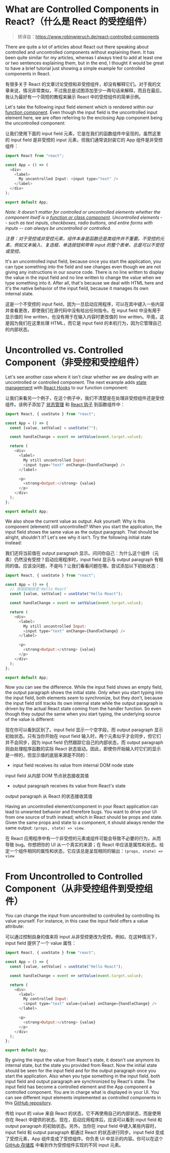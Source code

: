 # What are Controlled Components in React?（什么是 React 的受控组件）

> 转译自：https://www.robinwieruch.de/react-controlled-components

There are quite a lot of articles about React out there speaking about controlled and uncontrolled components without explaining them. It has been quite similar for my articles, whereas I always tried to add at least one or two sentences explaining them, but in the end, I thought it would be great to have a brief tutorial just showing a simple example for controlled components in React.

有很多关于 React 的文章讨论受控和非受控组件，却没有解释它们。对于我的文章来说，情况非常类似，不过我总是试图添加至少一两句话来解释，而且在最后，我认为最好有一个简短的教程来展示 React 中的受控组件的简单示例。

Let's take the following input field element which is rendered within our [function component](). Even though the input field is the uncontrolled input element here, we are often referring to the enclosing App component being the uncontrolled component:

让我们使用下面的 input field 元素，它是在我们的函数组件中呈现的。虽然这里的 input field 是非受控的 input 元素，但我们通常说封装它的 App 组件是非受控组件：

```js
import React from "react";

const App = () => (
  <div>
    <label>
      My uncontrolled Input: <input type="text" />
    </label>
  </div>
);

export default App;
```

_Note: It doesn't matter for controlled or uncontrolled elements whether the component itself is a [function or class component](https://www.robinwieruch.de/react-component-types/). Uncontrolled elements -- such as text inputs, checkboxes, radio buttons, and entire forms with inputs -- can always be uncontrolled or controlled._

_注意：对于受控或非受控元素，组件本身是函数还是类组件并不重要。不受控的元素，例如文本输入、复选框、单选按钮和带有 input 的整个表单，总是可以不受控或受控。_

It's an uncontrolled input field, because once you start the application, you can type something into the field and see changes even though we are not giving any instructions in our source code. There is no line written to display the value in the input field and no line written to change the value when we type something into it. After all, that's because we deal with HTML here and it's the native behavior of the input field, because it manages its own internal state.

这是一个不受控的 input field，因为一旦启动应用程序，可以在其中键入一些内容并查看更改，即使我们在源代码中没有给出任何指令。在 input field 中没有用于显示值的 line written，也没有用于在输入内容时更改值的 line written。毕竟，这是因为我们在这里处理 HTML，而它是 input field 的本机行为，因为它管理自己的内部状态。

# Uncontrolled vs. Controlled Component（非受控和受控组件）

Let's see another case where it isn't clear whether we are dealing with an uncontrolled or controlled component. The next example adds [state management]() with [React Hooks]() to our function component:

让我们来看另一个例子，在这个例子中，我们不清楚是在处理非受控组件还是受控组件。该例子添加了 [状态管理]() 和 [React 钩子]() 到函数组件中：

```js
import React, { useState } from "react";

const App = () => {
  const [value, setValue] = useState("");

  const handleChange = event => setValue(event.target.value);

  return (
    <div>
      <label>
        My still uncontrolled Input:
        <input type="text" onChange={handleChange} />
      </label>

      <p>
        <strong>Output:</strong> {value}
      </p>
    </div>
  );
};

export default App;
```

We also show the current value as output. Ask yourself: Why is this component (element) still uncontrolled? When you start the application, the input field shows the same value as the output paragraph. That should be alright, shouldn't it? Let's see why it isn't. Try the following initial state instead:

我们还将当前值在 output paragraph 显示。问问你自己：为什么这个组件（元素）仍然没有受控？启动应用程序时，input field 显示与 output paragraph 有相同的值。应该没问题，不是吗？让我们看看问题在哪。尝试添加以下初始状态：

```js
import React, { useState } from "react";

const App = () => {
  // 添加初始状态'Hello React'
  const [value, setValue] = useState("Hello React");

  const handleChange = event => setValue(event.target.value);

  return (
    <div>
      <label>
        My still uncontrolled Input:
        <input type="text" onChange={handleChange} />
      </label>

      <p>
        <strong>Output:</strong> {value}
      </p>
    </div>
  );
};

export default App;
```

Now you can see the difference. While the input field shows an empty field, the output paragraph shows the initial state. Only when you start typing into the input field, both elements _seem_ to synchronize, but they don't, because the input field still tracks its own internal state while the output paragraph is driven by the actual React state coming from the handler function. So even though they output the same when you start typing, the underlying source of the value is different:

现在你可以看到区别了。input field 显示一个空字段，而 output paragraph 显示初始状态。只有当你开始在 input field 输入时，两个元素似乎才会同步，但它们并不会同步，因为 input field 仍然跟踪它自己的内部状态，而 output paragraph 则由处理程序函数的实际 React 状态驱动。因此，即使你开始输入时它们的显示是一样的，但显示值的底层来源是不同的：

- input field receives its value from internal DOM node state

input field 从内部 DOM 节点状态接收其值

- output paragraph receives its value from React's state

output paragraph 从 React 的状态接收其值

Having an uncontrolled element/component in your React application can lead to unwanted behavior and therefore bugs. You want to drive your UI from one source of truth instead; which in React should be props and state. Given the same props and state to a component, it should always render the same output: `(props, state) => view`.

在 React 应用程序中有一个非受控的元素或组件可能会导致不必要的行为，从而导致 bug。你想把你的 UI 从一个真实的来源；在 React 中应该是属性和状态。给定一个组件相同的属性和状态，它应该总是呈现相同的输出：`(props, state) => view`

# From Uncontrolled to Controlled Component（从非受控组件到受控组件）

You can change the input from uncontrolled to controlled by controlling its value yourself. For instance, in this case the input field offers a value attribute:

可以通过控制自身的值来将 input 从非受控更改为受控。例如，在这种情况下，input field 提供了一个 value 属性：

```js
import React, { useState } from "react";

const App = () => {
  const [value, setValue] = useState("Hello React");

  const handleChange = event => setValue(event.target.value);

  return (
    <div>
      <label>
        My controlled Input:
        <input type="text" value={value} onChange={handleChange} />
      </label>

      <p>
        <strong>Output:</strong> {value}
      </p>
    </div>
  );
};

export default App;
```

By giving the input the value from React's state, it doesn't use anymore its internal state, but the state you provided from React. Now the initial state should be seen for the input field and for the output paragraph once you start the application. Also when you type something in the input field, both input field and output paragraph are synchronized by React's state. The input field has become a controlled element and the App component a controlled component. You are in charge what is displayed in your UI. You can see different input elements implemented as controlled components in this [GitHub repository](https://github.com/the-road-to-learn-react/react-controlled-components-examples).

传给 input 的 value 来自 React 的状态，它不再使用自己的内部状态，而是使用你在 React 中提供的状态。现在，启动应用程序后，应该可以看到 input field 和 output paragraph 的初始状态。另外，当你在 input field 中键入某些内容时，input field 和 output paragraph 都通过 React 的状态进行同步。input field 变成了受控元素，App 组件变成了受控组件。你负责 UI 中显示的内容。你可以在这个 [GitHub 存储库](https://github.com/the-road-to-learn-react/react-controlled-components-examples) 中看到作为受控组件实现的不同 input 元素。
